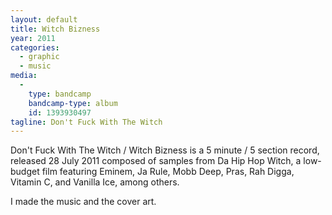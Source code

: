 ```yaml
---
layout: default
title: Witch Bizness
year: 2011
categories:
  - graphic
  - music
media:
  -
    type: bandcamp
    bandcamp-type: album
    id: 1393930497
tagline: Don't Fuck With The Witch
---
```

Don't Fuck With The Witch / Witch Bizness is a 5 minute / 5 section record, released 28 July 2011 composed of samples from Da Hip Hop Witch, a low-budget film featuring Eminem, Ja Rule, Mobb Deep, Pras, Rah Digga, Vitamin C, and Vanilla Ice, among others.

I made the music and the cover art.
